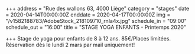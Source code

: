 +++
address = "Rue des wallons 63, 4000 Liège"
category = "stages"
date = 2020-04-14T00:00:00Z
enddate = 2020-04-17T00:00:00Z
img = "/v1582188783/AdobeStock_218109710_rnla4x.jpg"
schedule_in = "09:00"
schedule_out = "16:00"
title = "STAGE YOGA ENFANTS - Printemps 2020"

+++
Stage de yoga pour enfants de 8 à 12 ans. 85€/Places limitées. Réservation dès le lundi 2 mars par mail uniquement!